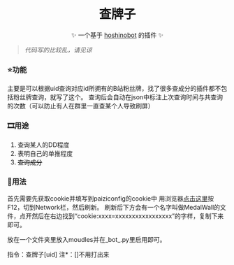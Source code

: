 <div align='center'>

  # 查牌子
  
  
  ✨ 一个基于 [hoshinobot](https://github.com/Ice-Cirno/HoshinoBot) 的插件 ✨
  
</div>

> *代码写的比较乱，请见谅*
### ⭐功能

主要是可以根据uid查询对应id所拥有的B站粉丝牌，找了很多查成分的插件都不包括粉丝牌查询，就写了这个。
查询后会自动在json中标注上次查询时间与共查询的次数（可以防止有人在群里一直查某个人导致刷屏）

### 🎞用途

1. 查询某人的DD程度
2. 表明自己的单推程度
3. ~~查询成分~~

### 📕用法
首先需要先获取cookie并填写到paiziconfig的cookie中
用浏览器[点击这里](https://api.live.bilibili.com/xlive/web-ucenter/user/MedalWall?target_id=2)按F12，切到Network栏，然后刷新。
刷新后下方会有一个名字叫做MedalWall的文件，点开然后在右边找到“cookie:xxxx=xxxxxxxxxxxxxxxxx”的字样，复制下来即可。

放在一个文件夹里放入moudles并在_bot_.py里启用即可。

指令：查牌子[uid]
注*：[]不用打出来
